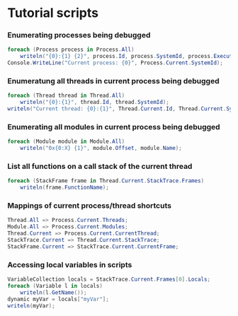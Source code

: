 # Tutorial scripts

### Enumerating processes being debugged
```cs
foreach (Process process in Process.All)
    writeln("{0}:{1} {2}", process.Id, process.SystemId, process.ExecutableName);
Console.WriteLine("Current process: {0}", Process.Current.SystemId);
```

### Enumeratung all threads in current process being debugged
```cs
foreach (Thread thread in Thread.All)
    writeln("{0}:{1}", thread.Id, thread.SystemId);
writeln("Current thread: {0}:{1}", Thread.Current.Id, Thread.Current.SystemId);
```

### Enumerating all modules in current process being debugged
```cs
foreach (Module module in Module.All)
    writeln("0x{0:X} {1}", module.Offset, module.Name);
```

### List all functions on a call stack of the current thread
```cs
foreach (StackFrame frame in Thread.Current.StackTrace.Frames)
    writeln(frame.FunctionName);
```

### Mappings of current process/thread shortcuts
```cs
Thread.All => Process.Current.Threads;
Module.All => Process.Current.Modules;
Thread.Current => Process.Current.CurrentThread;
StackTrace.Current => Thread.Current.StackTrace;
StackFrame.Current => StackTrace.Current.CurrentFrame;
```

### Accessing local variables in scripts
```cs
VariableCollection locals = StackTrace.Current.Frames[0].Locals;
foreach (Variable l in locals)
    writeln(l.GetName());
dynamic myVar = locals["myVar"];
writeln(myVar);
```
